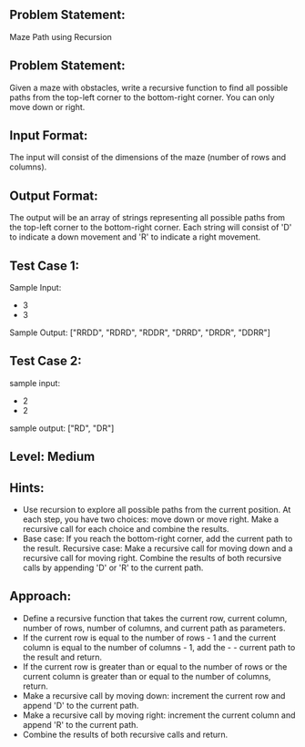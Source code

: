  ## Problem Statement:
Maze Path using Recursion


## Problem Statement:
Given a maze with obstacles, write a recursive function to find all possible paths from the top-left corner to the bottom-right corner. You can only move down or right.

## Input Format:
The input will consist of the dimensions of the maze (number of rows and columns).

## Output Format:
The output will be an array of strings representing all possible paths from the top-left corner to the bottom-right corner. Each string will consist of 'D' to indicate a down movement and 'R' to indicate a right movement.

## Test Case 1:
Sample Input:
- 3
- 3

Sample Output:
["RRDD", "RDRD", "RDDR", "DRRD", "DRDR", "DDRR"]

## Test Case 2:
sample input: 
- 2
- 2

sample output:
["RD", "DR"]


## Level: Medium

## Hints:
- Use recursion to explore all possible paths from the current position.
At each step, you have two choices: move down or move right.
Make a recursive call for each choice and combine the results.
- Base case: If you reach the bottom-right corner, add the current path to the result.
Recursive case: Make a recursive call for moving down and a recursive call for moving right.
Combine the results of both recursive calls by appending 'D' or 'R' to the current path.

## Approach:
- Define a recursive function that takes the current row, current column, number of rows, number of columns, and current path as parameters.
- If the current row is equal to the number of rows - 1 and the current column is equal to the number of columns - 1, add the - - current path to the result and return.
- If the current row is greater than or equal to the number of rows or the current column is greater than or equal to the number of columns, return.
- Make a recursive call by moving down: increment the current row and append 'D' to the current path.
- Make a recursive call by moving right: increment the current column and append 'R' to the current path.
- Combine the results of both recursive calls and return.

